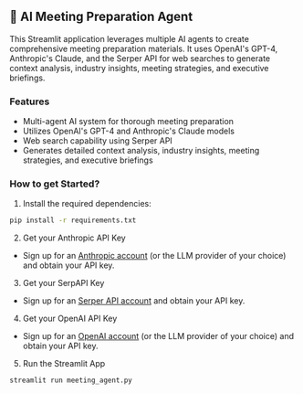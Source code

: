 ## 📝 AI Meeting Preparation Agent
This Streamlit application leverages multiple AI agents to create comprehensive meeting preparation materials. It uses OpenAI's GPT-4, Anthropic's Claude, and the Serper API for web searches to generate context analysis, industry insights, meeting strategies, and executive briefings.

### Features

- Multi-agent AI system for thorough meeting preparation
- Utilizes OpenAI's GPT-4 and Anthropic's Claude models
- Web search capability using Serper API
- Generates detailed context analysis, industry insights, meeting strategies, and executive briefings

### How to get Started?

1. Install the required dependencies:

```bash
pip install -r requirements.txt
```
2. Get your Anthropic API Key

- Sign up for an [Anthropic account](https://console.anthropic.com) (or the LLM provider of your choice) and obtain your API key.

3. Get your SerpAPI Key

- Sign up for an [Serper API account](https://serper.dev/) and obtain your API key.

4. Get your OpenAI API Key

- Sign up for an [OpenAI account](https://platform.openai.com/) (or the LLM provider of your choice) and obtain your API key.

5. Run the Streamlit App
```bash
streamlit run meeting_agent.py
```
